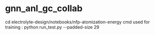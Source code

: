 # gnn_anl_gc_collab
cd electrolyte-design/notebooks/nfp-atomization-energy
cmd used for training :  python run_test.py --padded-size 29
